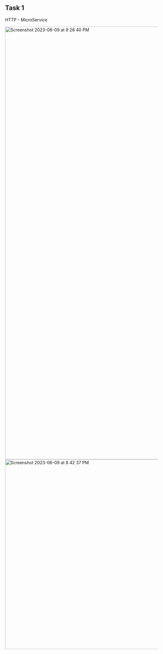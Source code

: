 ## Task 1

HTTP - MicroService


<img width="1423" alt="Screenshot 2023-06-09 at 9 26 40 PM" src="https://github.com/rohan-singh987/20BCE10084/assets/76906632/2437eba9-423e-469d-933a-6bced443d053">



<img width="624" alt="Screenshot 2023-06-09 at 8 42 37 PM" src="https://github.com/rohan-singh987/20BCE10084/assets/76906632/78f7222e-d27f-49b7-b5b5-1fe1acb5cb7f">
